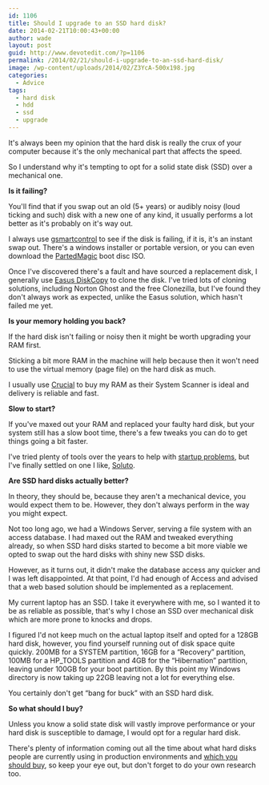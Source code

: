 ```yaml
---
id: 1106
title: Should I upgrade to an SSD hard disk?
date: 2014-02-21T10:00:43+00:00
author: wade
layout: post
guid: http://www.devotedit.com/?p=1106
permalink: /2014/02/21/should-i-upgrade-to-an-ssd-hard-disk/
image: /wp-content/uploads/2014/02/Z3YcA-500x198.jpg
categories:
  - Advice
tags:
  - hard disk
  - hdd
  - ssd
  - upgrade
---
```

It's always been my opinion that the hard disk is really the crux of your computer because it's the only mechanical part that affects the speed.

So I understand why it's tempting to opt for a solid state disk (SSD) over a mechanical one.<!--more-->

**Is it failing?**

You'll find that if you swap out an old (5+ years) or audibly noisy (loud ticking and such) disk with a new one of any kind, it usually performs a lot better as it's probably on it's way out.

I always use [gsmartcontrol](http://gsmartcontrol.sourceforge.net/home/index.php/Downloads) to see if the disk is failing, if it is, it's an instant swap out. There's a windows installer or portable version, or you can even download the [PartedMagic](http://partedmagic.com/) boot disc ISO.

Once I've discovered there's a fault and have sourced a replacement disk, I generally use [Easus DiskCopy](http://www.easeus.com/disk-copy/) to clone the disk. I've tried lots of cloning solutions, including Norton Ghost and the free Clonezilla, but I've found they don't always work as expected, unlike the Easus solution, which hasn't failed me yet.

**Is your memory holding you back?**

If the hard disk isn't failing or noisy then it might be worth upgrading your RAM first.

Sticking a bit more RAM in the machine will help because then it won't need to use the virtual memory (page file) on the hard disk as much.

I usually use [Crucial](http://devotedit.com/crucial) to buy my RAM as their System Scanner is ideal and delivery is reliable and fast.

**Slow to start?**

If you've maxed out your RAM and replaced your faulty hard disk, but your system still has a slow boot time, there's a few tweaks you can do to get things going a bit faster.

I've tried plenty of tools over the years to help with [startup problems](http://www.devotedit.com/2012/12/12/startup-problems-are-a-thing-of-the-past/), but I've finally settled on one I like, [Soluto](https://www.soluto.com/).

**Are SSD hard disks actually better?**

In theory, they should be, because they aren't a mechanical device, you would expect them to be. However, they don't always perform in the way you might expect.

Not too long ago, we had a Windows Server, serving a file system with an access database. I had maxed out the RAM and tweaked everything already, so when SSD hard disks started to become a bit more viable we opted to swap out the hard disks with shiny new SSD disks.

However, as it turns out, it didn't make the database access any quicker and I was left disappointed. At that point, I'd had enough of Access and advised that a web based solution should be implemented as a replacement.

My current laptop has an SSD. I take it everywhere with me, so I wanted it to be as reliable as possible, that's why I chose an SSD over mechanical disk which are more prone to knocks and drops.

I figured I'd not keep much on the actual laptop itself and opted for a 128GB hard disk, however, you find yourself running out of disk space quite quickly. 200MB for a SYSTEM partition, 16GB for a &#8220;Recovery&#8221; partition, 100MB for a HP_TOOLS partition and 4GB for the &#8220;Hibernation&#8221; partition, leaving under 100GB for your boot partition. By this point my Windows directory is now taking up 22GB leaving not a lot for everything else.

You certainly don't get &#8220;bang for buck&#8221; with an SSD hard disk.

**So what should I buy?**

Unless you know a solid state disk will vastly improve performance or your hard disk is susceptible to damage, I would opt for a regular hard disk.

There's plenty of information coming out all the time about what hard disks people are currently using in production environments and [which you should buy](http://blog.backblaze.com/2014/01/21/what-hard-drive-should-i-buy/), so keep your eye out, but don't forget to do your own research too.